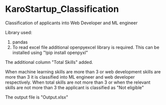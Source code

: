 # KaroStartup_Classification
Classification of applicants into Web Developer and ML engineer

Library used:

1. pandas 
2. To read excel file additional openpyexcel library is required. This can be installed using "!pip install openpyxl"

The additional column "Total Skills" added.

When machine learning skills are more than 3 or web development skills are more than 3 it is classified into ML engineer and
web developer respectively.
When total skills are not more than 3 or when the relevant skills are not more than 3 the applicant is classified as "Not 
eligible"

The output file is "Output.xlsx"
